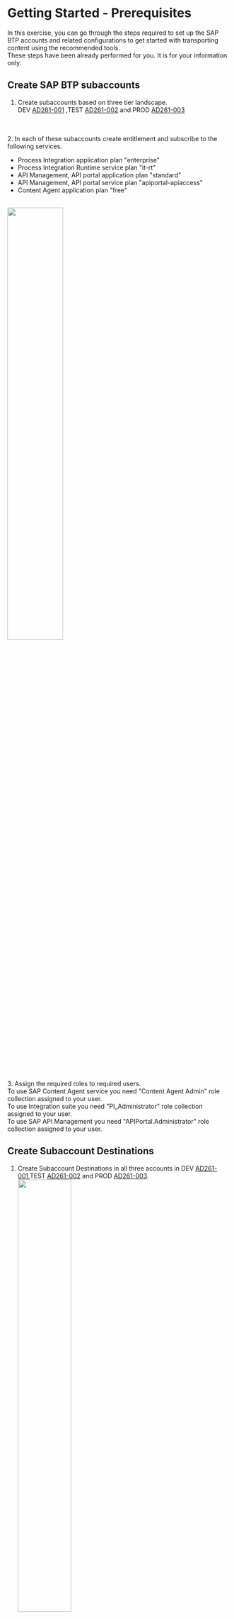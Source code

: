 # Getting Started - Prerequisites

In this exercise, you can go through the steps required to set up the SAP BTP accounts and related configurations to get started with transporting content using the recommended tools.
</br> These steps have been already performed for you. It is for your information only. 

## Create SAP BTP subaccounts 

1. Create subaccounts based on three tier landscape. </br>
DEV  [AD261-001](https://emea.cockpit.btp.cloud.sap/cockpit/#/globalaccount/e2a835b0-3011-4c79-818a-d7767c4627cd/subaccount/6fd4e2f0-4751-4c32-a2c7-1f1591d4847e/subaccountoverview)
,TEST [AD261-002](https://emea.cockpit.btp.cloud.sap/cockpit/#/globalaccount/e2a835b0-3011-4c79-818a-d7767c4627cd/subaccount/c906b09b-513a-4f8b-987e-68bfb5ac1d29/subaccountoverview)
and PROD [AD261-003](https://emea.cockpit.btp.cloud.sap/cockpit/#/globalaccount/e2a835b0-3011-4c79-818a-d7767c4627cd/subaccount/0da621fb-0270-4b8d-bd8c-deee9a443ec2/subaccountoverview) 
</br>
</br>
2. In each of these subaccounts create entitlement and subscribe to the following services. 
	<ul>
	  <li>Process Integration application plan "enterprise" </li>
	  <li>Process Integration Runtime service plan "it-rt" </li>
	  <li>API Management, API portal application plan "standard" </li>
	  <li>API Management, API portal service plan "apiportal-apiaccess" </li>
	  <li>Content Agent application plan "free" </li>
	</ul>
</br><img src="images/Source_account_subscriptions.png" width="50%">
</br>
</br>
3. Assign the required roles to required users. 
</br>To use SAP Content Agent service you need "Content Agent Admin" role collection assigned to your user.
</br>To use Integration suite you need "PI_Administrator" role collection assigned to your user.
</br>To use SAP API Management you need "APIPortal.Administrator" role collection assigned to your user.

<Provide list of roles to be assigned>

## Create Subaccount Destinations
1. Create Subaccount Destinations in all three accounts in DEV [AD261-001](https://emea.cockpit.btp.cloud.sap/cockpit/#/globalaccount/e2a835b0-3011-4c79-818a-d7767c4627cd/subaccount/6fd4e2f0-4751-4c32-a2c7-1f1591d4847e/subaccountoverview),TEST [AD261-002](https://emea.cockpit.btp.cloud.sap/cockpit/#/globalaccount/e2a835b0-3011-4c79-818a-d7767c4627cd/subaccount/c906b09b-513a-4f8b-987e-68bfb5ac1d29/subaccountoverview)
and PROD [AD261-003](https://emea.cockpit.btp.cloud.sap/cockpit/#/globalaccount/e2a835b0-3011-4c79-818a-d7767c4627cd/subaccount/0da621fb-0270-4b8d-bd8c-deee9a443ec2/subaccountoverview).
</br><img src="images/Source_destinations.png" width="50%">
2. To create CloudIntegration Destination, use the service key created for Process Integration Runtime service plan "it-rt". 
3. To create APIManagement Destination, use the service key created for API Management, API portal service plan "apiportal-apiaccess"

## Create Central SAP BTP account
1. Create a central SAP BTP subaccount [AD261-CALM](https://emea.cockpit.btp.cloud.sap/cockpit/#/globalaccount/e2a835b0-3011-4c79-818a-d7767c4627cd/subaccount/291cb5e2-bda7-4b89-bd75-d5ff4fd9df3b)
2. Create subscription for Cloud Transport Management service and assigned required roles. 
To use Cloud Transport Management service you need "Administrator" role collection assigned to your user.
</br><img src="images/TMS-Subscription.png" width="50%">
3. Create subscription for Cloud ALM service. To use Cloud ALM you need "Cross Global Administrator" role collection assigned to your user.
</br><img src="images/CloudALMSubscription.png" width="50%">

## Set up landscape in Cloud Transport Management

1. Create service instance and service key of Content Agent “application” plan in  
TEST [AD261-002](https://emea.cockpit.btp.cloud.sap/cockpit/#/globalaccount/e2a835b0-3011-4c79-818a-d7767c4627cd/subaccount/c906b09b-513a-4f8b-987e-68bfb5ac1d29/subaccountoverview)
and PROD [AD261-003](https://emea.cockpit.btp.cloud.sap/cockpit/#/globalaccount/e2a835b0-3011-4c79-818a-d7767c4627cd/subaccount/0da621fb-0270-4b8d-bd8c-deee9a443ec2/subaccountoverview). Select “Admin” role while creating the service instance.
</br>
<img src="images/CAS-application-plan-service-instance.png" width="50%">
<img src="images/cas-application-plan-roles.png" width="50%">

2. Create Destinations in Central BTP account [AD261-CALM](https://emea.cockpit.btp.cloud.sap/cockpit/#/globalaccount/e2a835b0-3011-4c79-818a-d7767c4627cd/subaccount/291cb5e2-bda7-4b89-bd75-d5ff4fd9df3b) from service instances of Content Agent “application” plan created in above step.
</br><img src="images/target-node-destination.png" width="70%">

3. Create a Transport Landscape in [Cloud Transport Management](https://ad261-calm-h7f2r9xc.ts.cfapps.eu10.hana.ondemand.com/) using transport nodes and target account destinations
</br>
Source Node
<ul>
  <li>Select the Allow Upload to Node checkbox.</li>
  <li>Leave the Forward Mode set to Auto.</li>
  <li>Do not select the Controlled By SAP Solution Manager checkbox.</li>
  <li>Keep Content Type empty.</li>
</ul>
</br>
Target Nodes
<ul>
  <li>Do not select the Allow Upload to Node checkbox.</li>
  <li>Leave the Forward Mode set to Auto.</li>
  <li>Select Content Type 'Multi-Target Application' from the dropdown.</li>
  <li>Set the Destination to point to your development subaccount (CPI_TEST_CF).</li>
  <li>Leave the Deployment Strategy set to default.</li>
  <li>Choose OK.</li>
</ul>
</br>
<img src="images/TMS_landscape.png" width="50%">

## Set up Cloud ALM

1. In [AD261-CALM](https://emea.cockpit.btp.cloud.sap/cockpit/#/globalaccount/e2a835b0-3011-4c79-818a-d7767c4627cd/subaccount/291cb5e2-bda7-4b89-bd75-d5ff4fd9df3b) Subscribe to Cloud ALM application using standard plan and assign the required roles.
<img src="images/ALM-saas-subscription.png" width="50%">
2. Create service instance and service key for SAP Cloud ALM API and standard plan.
When creating a service instance for feature deployment, the following configuration in json format is needed in order to assign the required scopes to the service instance. 
Paste the following json code into the text editor Replace <YourInstanceName> with your actual instance name. Then Create Service Key.
<img src="images/ALM-Instance.png" width="50%">

> 
	{
	    "xs-security": {
	        "xsappname": "<Your Instance Name>",
	        "authorities": [
				"$XSMASTERAPPNAME.imp-cdm-feature-display-ui",
				"$XSMASTERAPPNAME.imp-cdm-feature-manage-ui"
	        ]
	    }
	}

## Configure Transport Management Destinations in Source BTP Account 
1.	Create a SAP BTP destination for Cloud Transport management service in DEV subaccount [AD261-001](https://emea.cockpit.btp.cloud.sap/cockpit/#/globalaccount/e2a835b0-3011-4c79-818a-d7767c4627cd/subaccount/6fd4e2f0-4751-4c32-a2c7-1f1591d4847e/subaccountoverview) using the Cloud ALM API service instance created before. 
<ol>
  <li>Name TransportManagementService (this value is case-sensitive) </li>
  <li>Type	HTTP </li>
  <li>Description You can provide a description for your reference.</li>
  <li>URL	Enter the URL (“Api”) of the service key of your SAP Cloud ALM API instance and append /imp-cdm-transport-management-api/v1. That follows a pattern like this: https://eu10.alm.cloud.sap/api/imp-cdm-transport-management-api/v1</li>
  <li>Proxy Type	Internet </li>
  <li>Authentication OAuth2ClientCredentials</li>
  <li>Client ID clientid from the service key of your SAP Cloud ALM API instance.</li>
  <li>Client Secret clientsecret from the service key of your SAP Cloud ALM API instance.</li>
  <li>Token Service URL Enter the value of url (uaa section) from the service key of your SAP Cloud ALM API instance. Append /oauth/token at the end of URL fetched from the service key.</li>
  <li>Additional Properties Choose New Property. Enter sourceSystemId (this value is case-sensitive) as the key and provide a value of your choice. Reuse the same value as the name of the source transport node in a later step.</li>
</ol>


## Summary

Now that you have successfully configured the BTP Landscape.
Continue to - [Exercise 1 Create SAP Cloud ALM Feature](../ex1/README.md)
